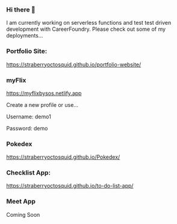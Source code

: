 ### Hi there 👋
I am currently working on serverless functions and test test driven development with CareerFoundry.
Please check out some of my deployments...

### Portfolio Site:
https://straberryoctosquid.github.io/portfolio-website/

### myFlix
https://myflixbysos.netlify.app

Create a new profile or use...

Username: demo1

Password: demo

### Pokedex

https://straberryoctosquid.github.io/Pokedex/

### Checklist App:

https://straberryoctosquid.github.io/to-do-list-app/

### Meet App

Coming Soon

